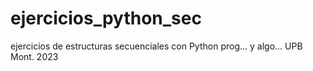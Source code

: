 # ejercicios_python_sec
ejercicios de estructuras secuenciales con Python prog... y algo... UPB Mont. 2023 
